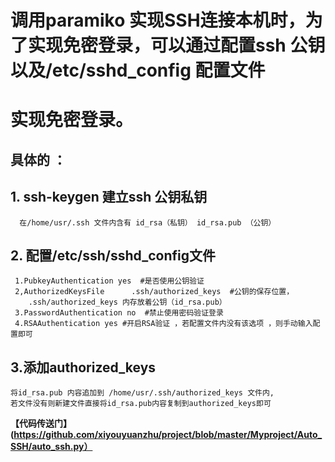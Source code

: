 #  调用paramiko 实现SSH连接本机时，为了实现免密登录，可以通过配置ssh 公钥以及/etc/sshd_config 配置文件  
#  实现免密登录。     
  
   
##  具体的 ：      
##  1.  ssh-keygen 建立ssh 公钥私钥       
      在/home/usr/.ssh 文件内含有 id_rsa（私钥） id_rsa.pub （公钥）      
##  2. 配置/etc/ssh/sshd_config文件   
     1.PubkeyAuthentication yes  #是否使用公钥验证   
     2,AuthorizedKeysFile      .ssh/authorized_keys  #公钥的保存位置，     
        .ssh/authorized_keys 内存放着公钥（id_rsa.pub）   
     3.PasswordAuthentication no  #禁止使用密码验证登录  
     4.RSAAuthentication yes #开启RSA验证 ，若配置文件内没有该选项 ，则手动输入配置即可  
##  3.添加authorized_keys  
    将id_rsa.pub 内容追加到 /home/usr/.ssh/authorized_keys 文件内,     
    若文件没有则新建文件直接将id_rsa.pub内容复制到authorized_keys即可
     
**【代码传送门】(https://github.com/xiyouyuanzhu/project/blob/master/Myproject/Auto_SSH/auto_ssh.py）**
